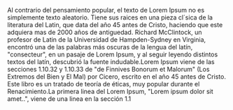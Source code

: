 
Al contrario del pensamiento popular, el texto de Lorem Ipsum
no es simplemente texto aleatorio.
 Tiene sus raices en una pieza cl´sica de la literatura del 
 Latin, que data del año 45 antes de Cristo, haciendo que 
 este adquiera mas de 2000 años de antiguedad.
  Richard McClintock, un profesor de Latin de la Universidad 
  de Hampden-Sydney en Virginia, encontró una de las palabras 
  más oscuras de la lengua del latín, "consecteur", en un 
  pasaje de Lorem Ipsum, y al seguir leyendo distintos textos 
  del latín, descubrió la fuente indudable.Lorem Ipsum viene 
  de las secciones 1.10.32 y 1.10.33 de "de Finnives Bonorum 
  et Malorum" (Los Extremos del Bien y El Mal) por Cicero, 
  escrito en el año 45 antes de Cristo. Este libro es un 
  tratado de teoría de éticas, muy popular durante el 
  Renacimiento.La primera linea del Lorem Ipsum, "Lorem ipsum 
  dolor sit amet..", viene de una linea en la sección 1.1  
    